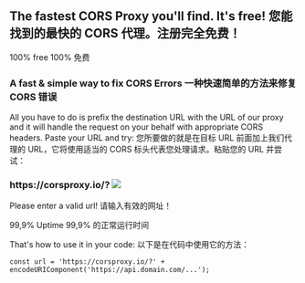 ## The fastest CORS Proxy you'll find. It's free! 您能找到的最快的 CORS 代理。注册完全免费！

100% free 100% 免费

### A fast & simple way to fix CORS Errors 一种快速简单的方法来修复 CORS 错误

All you have to do is prefix the destination URL with the URL of our proxy and it will handle the request on your behalf with appropriate CORS headers. Paste your URL and try: 您所要做的就是在目标 URL 前面加上我们代理的 URL，它将使用适当的 CORS 标头代表您处理请求。粘贴您的 URL 并尝试：

### https\://corsproxy.io/? ![](https://cdn.statically.io/gh/mariusbolik/corsproxy.io/main/website/assets/img/open-outline.svg)

Please enter a valid url! 请输入有效的网址！

99,9% Uptime 99,9% 的正常运行时间

That's how to use it in your code: 以下是在代码中使用它的方法：

`const url = 'https://corsproxy.io/?' + encodeURIComponent('https://api.domain.com/...');`
